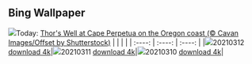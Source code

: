## Bing Wallpaper
![](https://cn.bing.com/th?id=OHR.CapePerpetua_EN-US1381606733_UHD.jpg&w=1024)Today: [Thor's Well at Cape Perpetua on the Oregon coast (© Cavan Images/Offset by Shutterstock)](https://cn.bing.com/th?id=OHR.CapePerpetua_EN-US1381606733_UHD.jpg)
|        |        |        |
| :----: | :----: | :----: |
|![](https://cn.bing.com/th?id=OHR.CapePerpetua_EN-US1381606733_UHD.jpg&pid=hp&w=384&h=216&rs=1&c=4)20210312 [download 4k](https://cn.bing.com/th?id=OHR.CapePerpetua_EN-US1381606733_UHD.jpg)|![](https://cn.bing.com/th?id=OHR.HarrietTubman_EN-US1054261891_UHD.jpg&pid=hp&w=384&h=216&rs=1&c=4)20210311 [download 4k](https://cn.bing.com/th?id=OHR.HarrietTubman_EN-US1054261891_UHD.jpg)|![](https://cn.bing.com/th?id=OHR.HinterseeRamsau_ZH-CN4043630556_UHD.jpg&pid=hp&w=384&h=216&rs=1&c=4)20210310 [download 4k](https://cn.bing.com/th?id=OHR.HinterseeRamsau_ZH-CN4043630556_UHD.jpg)|
